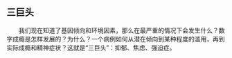 ## 三巨头

&emsp;&emsp;我们现在知道了基因倾向和环境因素，那么在最严重的情况下会发生什么？数字成瘾是怎样发展的？为什么？一个病例如何从潜在倾向到某种程度的滥用，再到实际成瘾和精神症状？这就是“三巨头”：抑郁、焦虑、强迫症。